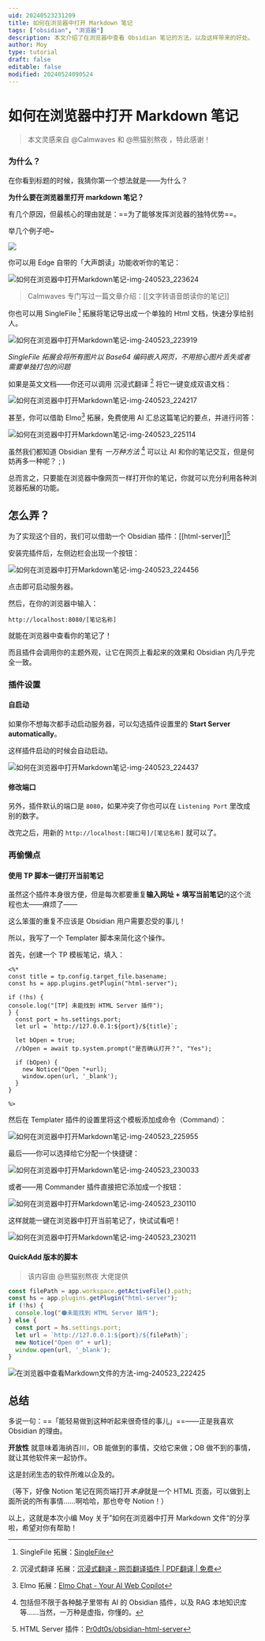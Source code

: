 ```yaml
---
uid: 20240523231209
title: 如何在浏览器中打开 Markdown 笔记
tags: ["obsidian", "浏览器"]
description: 本文介绍了在浏览器中查看 Obsidian 笔记的方法，以及这样带来的好处。
author: Moy
type: tutorial
draft: false
editable: false
modified: 20240524090524
---
```


# 如何在浏览器中打开 Markdown 笔记

> 本文灵感来自 @Calmwaves 和 @熊猫别熬夜 ，特此感谢！

### 为什么？

在你看到标题的时候，我猜你第一个想法就是——为什么？

**为什么要在浏览器里打开 markdown 笔记？**

有几个原因，但最核心的理由就是：==为了能够发挥浏览器的独特优势==。

举几个例子吧~

![](https://cdn.pkmer.cn/images/202405212229366.png!pkmer)

你可以用 Edge 自带的「大声朗读」功能收听你的笔记：

![如何在浏览器中打开Markdown笔记-img-240523_223624](https://cdn.pkmer.cn/images/202405240906865.png!pkmer)

> Calmwaves 专门写过一篇文章介绍：[[文字转语音朗读你的笔记]]

你也可以用 SingleFile [^1] 拓展将笔记导出成一个单独的 Html 文档，快速分享给别人。

![如何在浏览器中打开Markdown笔记-img-240523_223919](https://cdn.pkmer.cn/images/202405240906867.png!pkmer)

*SingleFile 拓展会将所有图片以 Base64 编码嵌入网页，不用担心图片丢失或者需要单独打包的问题*

如果是英文文档——你还可以调用 沉浸式翻译 [^2] 将它一键变成双语文档：

![如何在浏览器中打开Markdown笔记-img-240523_224217](https://cdn.pkmer.cn/images/202405240906868.png!pkmer)

甚至，你可以借助 Elmo[^3] 拓展，免费使用 AI 汇总这篇笔记的要点，并进行问答：

![如何在浏览器中打开Markdown笔记-img-240523_225114](https://cdn.pkmer.cn/images/202405240906869.png!pkmer)

虽然我们都知道 Obsidian 里有 *一万种方法* [^4] 可以让 AI 和你的笔记交互，但是何妨再多一种呢？ ; )

总而言之，只要能在浏览器中像网页一样打开你的笔记，你就可以充分利用各种浏览器拓展的功能。

## 怎么弄？

为了实现这个目的，我们可以借助一个 Obsidian 插件：[[html-server]][^5]   

安装完插件后，左侧边栏会出现一个按钮：

![如何在浏览器中打开Markdown笔记-img-240523_224456](https://cdn.pkmer.cn/images/202405240906870.png!pkmer)

点击即可启动服务器。

然后，在你的浏览器中输入：

`http://localhost:8080/[笔记名称]`

就能在浏览器中查看你的笔记了！

而且插件会调用你的主题外观，让它在网页上看起来的效果和 Obsidian 内几乎完全一致。

### 插件设置

#### 自启动

如果你不想每次都手动启动服务器，可以勾选插件设置里的 **Start Server automatically**。

这样插件启动的时候会自动启动。

![如何在浏览器中打开Markdown笔记-img-240523_224437](https://cdn.pkmer.cn/images/202405240906871.png!pkmer)

#### 修改端口

另外，插件默认的端口是 `8080`，如果冲突了你也可以在 `Listening Port` 里改成别的数字。

改完之后，用新的 `http://localhost:[端口号]/[笔记名称]` 就可以了。

### 再偷懒点

#### 使用 TP 脚本一键打开当前笔记

虽然这个插件本身很方便，但是每次都要重复**输入网址 + 填写当前笔记**的这个流程也太——麻烦了——

这么笨蛋的重复不应该是 Obsidian 用户需要忍受的事儿！

所以，我写了一个 Templater 脚本来简化这个操作。

首先，创建一个 TP 模板笔记，填入：

```
<%*
const title = tp.config.target_file.basename;
const hs = app.plugins.getPlugin("html-server");

if (!hs) {
console.log("[TP] 未能找到 HTML Server 插件");
} {
  const port = hs.settings.port;
  let url = `http://127.0.0.1:${port}/${title}`;

  let bOpen = true;
  //bOpen = await tp.system.prompt("是否确认打开？", "Yes");
  
  if (bOpen) {
    new Notice("Open "+url);
    window.open(url, '_blank');
  }
}

%>
```

然后在 Templater 插件的设置里将这个模板添加成命令（Command）：

![如何在浏览器中打开Markdown笔记-img-240523_225955](https://cdn.pkmer.cn/images/202405240906872.png!pkmer)

最后——你可以选择给它分配一个快捷键：

![如何在浏览器中打开Markdown笔记-img-240523_230033](https://cdn.pkmer.cn/images/202405240906873.png!pkmer)

或者——用 Commander 插件直接把它添加成一个按钮：

![如何在浏览器中打开Markdown笔记-img-240523_230110](https://cdn.pkmer.cn/images/202405240906874.png!pkmer)

这样就能一键在浏览器中打开当前笔记了，快试试看吧！

![如何在浏览器中打开Markdown笔记-img-240523_230211](https://cdn.pkmer.cn/images/202405240906875.gif!pkmer)

#### QuickAdd 版本的脚本

> 该内容由 @熊猫别熬夜 大佬提供

```js
const filePath = app.workspace.getActiveFile().path;
const hs = app.plugins.getPlugin("html-server");
if (!hs) {
  console.log("🟠未能找到 HTML Server 插件");
} else {
  const port = hs.settings.port;
  let url = `http://127.0.0.1:${port}/${filePath}`;
  new Notice("Open 🌐" + url);
  window.open(url, '_blank');
}
```

![在浏览器中查看Markdown文件的方法-img-240523_222425](https://cdn.pkmer.cn/images/202405240906876.jpg!pkmer)

## 总结

多说一句：==「能轻易做到这种听起来很奇怪的事儿」==——正是我喜欢 Obsidian 的理由。

**开放性** 就意味着海纳百川，OB 能做到的事情，交给它来做；OB 做不到的事情，就让其他软件来一起协作。

这是封闭生态的软件所难以企及的。

（等下，好像 Notion 笔记在网页端打开*本身*就是一个 HTML 页面，可以做到上面所说的所有事情……啊哈哈，那也夸夸 Notion！）

以上，这就是本次小编 Moy 关于”如何在浏览器中打开 Markdown 文件“的分享啦，希望对你有帮助！

[^1]: SingleFile 拓展：[SingleFile](https://chromewebstore.google.com/detail/singlefile/mpiodijhokgodhhofbcjdecpffjipkle)
[^2]: 沉浸式翻译 拓展：[沉浸式翻译 - 网页翻译插件 | PDF翻译 | 免费](https://chromewebstore.google.com/detail/%E6%B2%89%E6%B5%B8%E5%BC%8F%E7%BF%BB%E8%AF%91-%E7%BD%91%E9%A1%B5%E7%BF%BB%E8%AF%91%E6%8F%92%E4%BB%B6-pdf%E7%BF%BB%E8%AF%91-%E5%85%8D%E8%B4%B9/bpoadfkcbjbfhfodiogcnhhhpibjhbnh?hl=zh-CN)
[^3]: Elmo 拓展：[Elmo Chat - Your AI Web Copilot](https://chromewebstore.google.com/detail/elmo-chat-your-ai-web-cop/ipnlcfhfdicbfbchfoihipknbaeenenm)
[^4]: 包括但不限于各种酩子里带有 AI 的 Obsidian 插件，以及 RAG 本地知识库等……当然，一万种是虚指，你懂的。
[^5]: HTML Server 插件：[Pr0dt0s/obsidian-html-server](https://github.com/Pr0dt0s/obsidian-html-server)